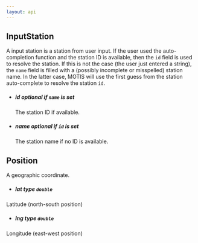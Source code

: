 ```yaml
---
layout: api
---
```


## InputStation

A input station is a station from user input. If the user used the auto-completion function and the station ID is available, then the `id` field is used to resolve the station. If this is not the case (the user just entered a string), the `name` field is filled with a (possibly incomplete or misspelled) station name. In the latter case, MOTIS will use the first guess from the station auto-complete to resolve the station `id`.

  - ##### <span class="param">id</span> optional if `name` is set
    The station ID if available.
  - ##### <span class="param">name</span> optional if `id` is set
    The station name if no ID is available.


## Position

A geographic coordinate.

  - ##### <span class="param">lat</span> type `double`
  Latitude (north-south position)
  - ##### <span class="param">lng</span> type `double`
  Longitude (east-west position)
